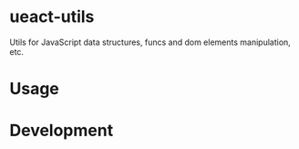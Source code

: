 # ueact-utils

Utils for JavaScript data structures, funcs and dom elements manipulation, etc.

# Usage

# Development
